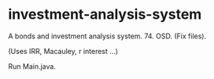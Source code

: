 # investment-analysis-system
A bonds and investment analysis system. 74. OSD. (Fix files).

(Uses IRR, Macauley, r interest ...)

Run Main.java.

